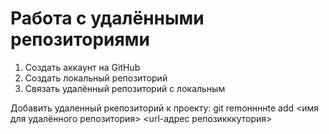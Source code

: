 # Работа с удалёнными репозиториями
1. Создать аккаунт на GitHub
2. Создать локальный репозиторий
3. Связать удалённый репозиторий с локальным

Добавить удаленный ркепозиторий к проекту: git remoннннte add <имя для удалённого репозитория> <url-адрес репозикккутория>